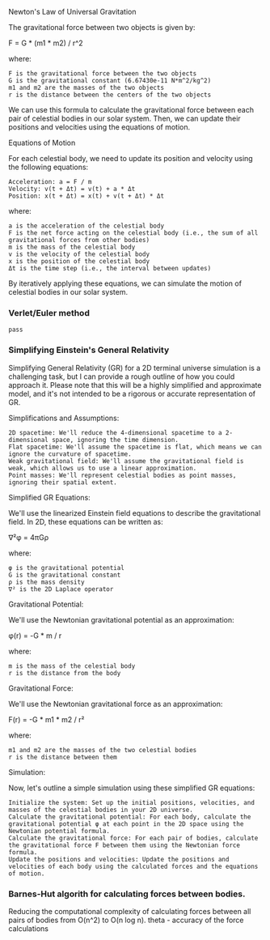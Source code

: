 Newton's Law of Universal Gravitation

The gravitational force between two objects is given by:

F = G * (m1 * m2) / r^2

where:

    F is the gravitational force between the two objects
    G is the gravitational constant (6.67430e-11 N*m^2/kg^2)
    m1 and m2 are the masses of the two objects
    r is the distance between the centers of the two objects

We can use this formula to calculate the gravitational force between each pair of celestial bodies in our solar system. Then, we can update their positions and velocities using the equations of motion.

Equations of Motion

For each celestial body, we need to update its position and velocity using the following equations:

    Acceleration: a = F / m
    Velocity: v(t + Δt) = v(t) + a * Δt
    Position: x(t + Δt) = x(t) + v(t + Δt) * Δt

where:

    a is the acceleration of the celestial body
    F is the net force acting on the celestial body (i.e., the sum of all gravitational forces from other bodies)
    m is the mass of the celestial body
    v is the velocity of the celestial body
    x is the position of the celestial body
    Δt is the time step (i.e., the interval between updates)

By iteratively applying these equations, we can simulate the motion of celestial bodies in our solar system.


### Verlet/Euler method
    pass

### Simplifying Einstein's General Relativity

Simplifying General Relativity (GR) for a 2D terminal universe simulation is a challenging task, but I can provide a rough outline of how you could approach it. Please note that this will be a highly simplified and approximate model, and it's not intended to be a rigorous or accurate representation of GR.

Simplifications and Assumptions:

    2D spacetime: We'll reduce the 4-dimensional spacetime to a 2-dimensional space, ignoring the time dimension.
    Flat spacetime: We'll assume the spacetime is flat, which means we can ignore the curvature of spacetime.
    Weak gravitational field: We'll assume the gravitational field is weak, which allows us to use a linear approximation.
    Point masses: We'll represent celestial bodies as point masses, ignoring their spatial extent.

Simplified GR Equations:

We'll use the linearized Einstein field equations to describe the gravitational field. In 2D, these equations can be written as:

∇²φ = 4πGρ

where:

    φ is the gravitational potential
    G is the gravitational constant
    ρ is the mass density
    ∇² is the 2D Laplace operator

Gravitational Potential:

We'll use the Newtonian gravitational potential as an approximation:

φ(r) = -G * m / r

where:

    m is the mass of the celestial body
    r is the distance from the body

Gravitational Force:

We'll use the Newtonian gravitational force as an approximation:

F(r) = -G * m1 * m2 / r²

where:

    m1 and m2 are the masses of the two celestial bodies
    r is the distance between them

Simulation:

Now, let's outline a simple simulation using these simplified GR equations:

    Initialize the system: Set up the initial positions, velocities, and masses of the celestial bodies in your 2D universe.
    Calculate the gravitational potential: For each body, calculate the gravitational potential φ at each point in the 2D space using the Newtonian potential formula.
    Calculate the gravitational force: For each pair of bodies, calculate the gravitational force F between them using the Newtonian force formula.
    Update the positions and velocities: Update the positions and velocities of each body using the calculated forces and the equations of motion.


### Barnes-Hut algorith for calculating forces between bodies.
Reducing the computational complexity of calculating forces between all pairs of bodies from O(n^2) to O(n log n).
theta - accuracy of the force calculations